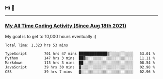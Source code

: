 ### Hi 🙂

---

### <a href="https://wakatime.com/@Eroxl">My All Time Coding Activity (Since Aug 18th 2021)</a>
My goal is to get to 10,000 hours eventually :)
<!--START_SECTION:waka-->

```txt
Total Time: 1,323 hrs 53 mins

TypeScript        701 hrs 47 mins █████████████▒░░░░░░░░░░░   53.01 %
Python            147 hrs 3 mins  ██▓░░░░░░░░░░░░░░░░░░░░░░   11.11 %
Markdown          113 hrs 3 mins  ██░░░░░░░░░░░░░░░░░░░░░░░   08.54 %
JavaScript        39 hrs 30 mins  ▓░░░░░░░░░░░░░░░░░░░░░░░░   02.98 %
CSS               39 hrs 7 mins   ▓░░░░░░░░░░░░░░░░░░░░░░░░   02.96 %
```

<!--END_SECTION:waka-->
